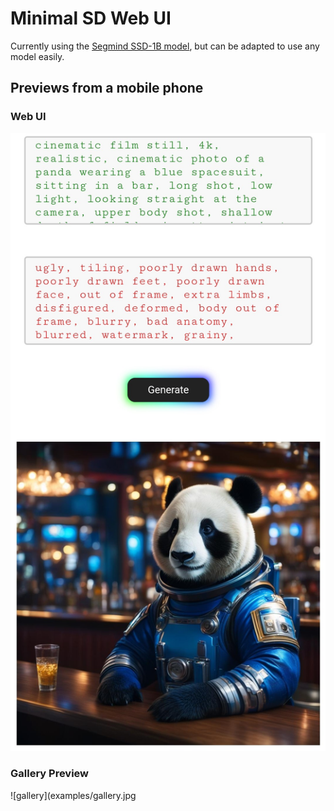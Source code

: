# Minimal SD Web UI

Currently using the [Segmind SSD-1B model](https://huggingface.co/segmind/SSD-1B), but can be adapted to use any model easily.

## Previews from a mobile phone

### Web UI 
![web-ui](examples/web-ui.jpg)

### Gallery Preview
![gallery](examples/gallery.jpg